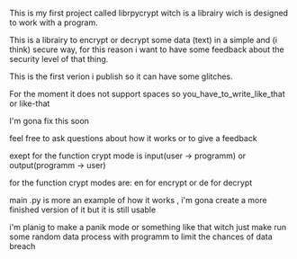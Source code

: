 This is my first project called librpycrypt witch is a librairy wich is designed to work
with a program.

This is a librairy to encrypt or decrypt some data (text) in a simple and (i think) secure way,
for this reason i want to have some feedback about the security level of that thing.

This is the first verion i publish so it can have some glitches.

For the moment it does not support spaces so you_have_to_write_like_that or like-that

I'm gona fix this soon

feel free to ask questions about how it works or to give a feedback





exept for the function crypt mode is input(user -> programm) or output(programm -> user)

for the function crypt modes are:  en for encrypt  or  de for decrypt



main .py is more an example of how it works , i'm gona create a more finished version of it but it is still usable

i'm planig to make a panik mode or something like that witch just make run some random data process with programm to limit the chances of data breach

